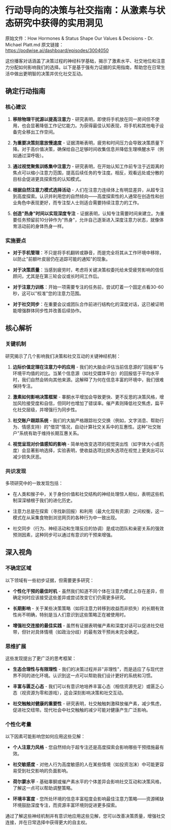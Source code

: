 # 行动导向的决策与社交指南：从激素与状态研究中获得的实用洞见

原始文件：How Hormones & Status Shape Our Values & Decisions - Dr. Michael Platt.md
原文链接：https://podwise.ai/dashboard/episodes/3004050

这份播客对话涵盖了决策过程的神经科学基础，揭示了激素水平、社交地位和注意力分配如何影响我们的选择。以下是基于强有力证据的实用指南，帮助您在日常生活中做出更明智的决策并优化社交互动。

## 确定行动指南

### 核心建议

1. **移除物理干扰源以提高注意力** - 研究表明，即使将手机放在同一房间但不使用，也会显著降低工作记忆能力。为获得最佳认知表现，将手机和其他电子设备完全移出工作空间。

2. **为重要决策刻意放慢速度** - 证据清晰表明，疲劳和时间压力会导致决策质量下降。对于高价值决策，确保给自己足够时间收集信息并降低生理唤醒水平（例如通过深呼吸）。

3. **通过视觉聚焦训练集中注意力** - 研究表明，在开始认知工作前专注于近距离的焦点可以缩小注意力范围，提高后续任务的专注度。相反，观看远处或分散的目标会促进更具探索性的认知模式。

4. **根据自然注意力模式选择活动** - 人们在注意力连续体上有明显差异，从超专注到高度探索。认识并利用您的自然倾向——高度探索性的人通常在创造性和创业角色中表现更好，而专注型人士则适合需要持续注意力的工作。

5. **创造"热身"时间以实现深度专注** - 证据表明，认知专注需要时间来建立。为重要任务预留前10分钟作为"热身"，允许自己逐渐进入深度注意力状态，就像体育活动前的身体热身一样。

### 实施要点

- **对于手机管理**：不只是将手机翻转或静音，而是完全将其从工作环境中移除，以防止"前额叶皮层仍在追踪可能的通知"的现象。

- **对于决策质量**：当感到疲劳时，考虑将关键决策权委托给未受疲劳影响的信任顾问，尤其是在第三轮会议或长时间工作后。

- **对于注意力训练**：开始一项需要专注的任务前，尝试盯着一个固定点看30-60秒，这可以"校准"您的注意力范围。

- **对于社交同步**：在重要会议或团队合作前进行结构化的深度对话，这已被证明能增强群体同步性并改善后续协作。

## 核心解析

### 关键机制

研究揭示了几个影响我们决策和社交互动的关键神经机制：

1. **边际价值定理在注意力中的应用** - 我们的大脑会评估当前信息源的"回报率"与环境平均值的对比。当某个信息源（如社交媒体平台）的回报低于平均水平时，我们自然会转向其他来源。这解释了为何在信息丰富的环境中，我们很难保持专注。

2. **激素如何影响决策框架** - 睾酮水平增加会导致更快、更不反思的决策风格，增加风险接受度和自信，但同时也增加了错误率。催产素则降低社交焦虑，扁平化社交层级，并增强行为同步性。

3. **社交账户跟踪系统** - 我们的大脑严格跟踪社交交换（例如，文字消息、帮助行为、情感支持）的"借贷"情况，自动计算社交关系中的互惠性。这种"社交账户"系统有助于维持长期互惠关系。

4. **视觉呈现对价值感知的影响** - 简单地改变选项的视觉突出性（如字体大小或亮度）会显著影响选择，实验表明，使收益选项比损失选项在视觉上更突出可以减少损失厌恶。

### 共识发现

多项研究中的一致发现包括：

- 在人类和猴子中，关于身份价值和社交结构的神经处理惊人相似，表明这些机制深深植根于我们的进化历史。

- 注意力总是在探索（寻找新回报）和利用（最大化现有资源）之间权衡，这一模式在从采集食物到浏览网页的各种行为中一致出现。

- 社交同步（行为、神经活动和生理反应的协调）是成功团队和亲密关系的强效预测因素，这种同步可以通过有意识的干预来增强。

## 深入视角

### 不确定区域

以下领域有一些初步证据，但需要更多研究：

- **个性化干预的最佳时机** - 虽然我们知道不同个体在注意力模式上存在差异，但确定何时应该接受这些差异或尝试改变它们仍需更多研究。

- **长期影响** - 关于某些决策策略（如将注意力转移到收益而非损失）的长期有效性尚不明确，特别是当人们意识到这些策略正在被使用时。

- **增强社交连接的最佳实践** - 虽然有证据表明催产素和深度对话可以促进社交纽带，但针对具体情境（如政治分歧）的最有效干预尚未完全确定。

### 思维扩展

这些发现提出了更广泛的思考框架：

- **生态合理性与有限理性** - 我们的决策过程并非"非理性"，而是适应了与现代世界不同的进化环境。认识到这一点可以帮助我们设计更好的系统和习惯。

- **丰富与匮乏心态** - 我们可以有意识地培养丰富心态（相信资源充足）或匮乏心态（视资源为零和游戏），这会深刻影响决策和社交互动。

- **社交触触对健康的重要性** - 研究表明，社交触触刺激释放催产素，减少焦虑，促进社交纽带。现代社会中社交触触的减少可能对健康产生广泛影响。

### 个性化考量

以下因素可能影响您如何应用这些见解：

- **个人注意力风格** - 您自然倾向于超专注还是高度探索会影响哪些干预措施最有效。

- **社交敏感度** - 对他人行为高度敏感的人在某些情境（如投资泡沫）中可能更容易受到社交影响的负面影响。

- **荷尔蒙水平** - 基础睾酮或催产素水平的个体差异会影响社交互动和决策风格，了解这一点可以帮助调整策略。

- **环境丰富度** - 您所处环境的信息丰富程度会影响最佳注意力策略——资源稀缺环境鼓励深度专注，而资源丰富环境则促进更多探索。

通过了解这些神经机制并有意识地应用这些见解，您可以改善决策质量，增强社交连接，并在日常选择中获得更大的自主权。
